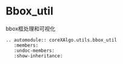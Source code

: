 # Bbox_util

bbox框处理和可视化

```{eval-rst}
.. automodule:: coreXAlgo.utils.bbox_util
   :members:
   :undoc-members:
   :show-inheritance:
```